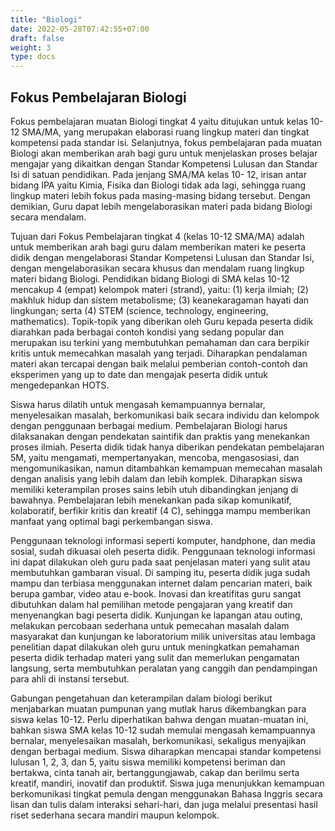 ```yaml
---
title: "Biologi"
date: 2022-05-28T07:42:55+07:00
draft: false
weight: 3
type: docs
---
```


## Fokus Pembelajaran Biologi

Fokus pembelajaran muatan Biologi tingkat 4 yaitu ditujukan untuk kelas 10-12 SMA/MA, yang merupakan elaborasi ruang lingkup materi dan tingkat kompetensi pada standar isi. Selanjutnya, fokus pembelajaran pada muatan Biologi akan memberikan arah bagi guru untuk menjelaskan proses belajar mengajar yang dikaitkan dengan Standar Kompetensi Lulusan dan Standar Isi di satuan pendidikan. Pada jenjang SMA/MA kelas 10- 12, irisan antar bidang IPA yaitu Kimia, Fisika dan Biologi tidak ada lagi, sehingga ruang lingkup materi lebih fokus pada masing-masing bidang tersebut. Dengan demikian, Guru dapat lebih mengelaborasikan materi pada bidang Biologi secara mendalam.

Tujuan dari Fokus Pembelajaran tingkat 4 (kelas 10-12 SMA/MA) adalah untuk memberikan arah bagi guru dalam memberikan materi ke peserta didik dengan mengelaborasi Standar Kompetensi Lulusan dan Standar Isi, dengan mengelaborasikan secara khusus dan mendalam ruang lingkup materi bidang Biologi. Pendidikan bidang Biologi di SMA kelas 10-12 mencakup 4 (empat) kelompok materi (strand), yaitu: (1) kerja ilmiah; (2) makhluk hidup dan sistem metabolisme; (3) keanekaragaman hayati dan lingkungan; serta (4) STEM (science, technology, engineering, mathematics). Topik-topik yang diberikan oleh Guru kepada peserta didik diarahkan pada berbagai contoh kondisi yang sedang popular dan merupakan isu terkini yang membutuhkan pemahaman dan cara berpikir kritis untuk memecahkan masalah yang terjadi. Diharapkan pendalaman materi akan tercapai dengan baik melalui pemberian contoh-contoh dan eksperimen yang up to date dan mengajak peserta didik untuk mengedepankan HOTS.

Siswa harus dilatih untuk mengasah kemampuannya bernalar, menyelesaikan masalah, berkomunikasi baik secara individu dan kelompok dengan penggunaan berbagai medium. Pembelajaran Biologi harus dilaksanakan dengan pendekatan saintifik dan praktis yang menekankan proses ilmiah. Peserta didik tidak hanya diberikan pendekatan pembelajaran 5M, yaitu mengamati, mempertanyakan, mencoba, mengasosiasi, dan mengomunikasikan, namun ditambahkan kemampuan memecahan masalah dengan analisis yang lebih dalam dan lebih komplek. Diharapkan siswa memiliki keterampilan proses sains lebih utuh dibandingkan jenjang di bawahnya. Pembelajaran lebih menekankan pada sikap komunikatif, kolaboratif, berfikir kritis dan kreatif (4 C), sehingga mampu memberikan manfaat yang optimal bagi perkembangan siswa.

Penggunaan teknologi informasi seperti komputer, handphone, dan media sosial, sudah dikuasai oleh peserta didik. Penggunaan teknologi informasi ini dapat dilakukan oleh guru pada saat penjelasan materi yang sulit atau membutuhkan gambaran visual. Di samping itu, peserta didik juga sudah mampu dan terbiasa menggunakan internet dalam pencarian materi, baik berupa gambar, video atau e-book. Inovasi dan kreatifitas guru sangat dibutuhkan dalam hal pemilihan metode pengajaran yang kreatif dan menyenangkan bagi peserta didik. Kunjungan ke lapangan atau outing, melakukan percobaan sederhana untuk pemecahan masalah dalam masyarakat dan kunjungan ke laboratorium milik universitas atau lembaga penelitian dapat dilakukan oleh guru untuk meningkatkan pemahaman peserta didik terhadap materi yang sulit dan memerlukan pengamatan langsung, serta membutuhkan peralatan yang canggih dan pendampingan para ahli di instansi tersebut.

Gabungan pengetahuan dan keterampilan dalam biologi berikut menjabarkan muatan pumpunan yang mutlak harus dikembangkan para siswa kelas 10-12. Perlu diperhatikan bahwa dengan muatan-muatan ini, bahkan siswa SMA kelas 10-12 sudah memulai mengasah kemampuannya bernalar, menyelesaikan masalah, berkomunikasi, sekaligus menyajikan dengan berbagai medium. Siswa diharapkan mencapai standar kompetensi lulusan 1, 2, 3, dan 5, yaitu siswa memiliki kompetensi beriman dan bertakwa, cinta tanah air, bertanggungjawab, cakap dan berilmu serta kreatif, mandiri, inovatif dan produktif. Siswa juga menunjukkan kemampuan berkomunikasi tingkat pemula dengan menggunakan Bahasa Inggris secara lisan dan tulis dalam interaksi sehari-hari, dan juga melalui presentasi hasil riset sederhana secara mandiri maupun kelompok.